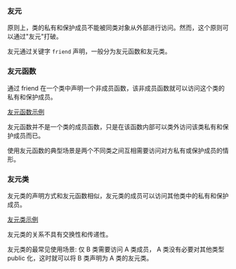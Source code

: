 
### 友元

原则上，类的私有和保护成员不能被同类对象从外部进行访问。然而，这个原则可以通过"友元"打破。

友元通过关键字 `friend` 声明，一般分为友元函数和友元类。


### 友元函数

通过 friend 在一个类中声明一个非成员函数，该非成员函数就可以访问这个类的私有和保护成员。

[友元函数示例](t/05_friend_func.cpp)

友元函数并不是一个类的成员函数，只是在该函数内部可以类外访问该类私有和保护成员而已。

使用友元函数的典型场景是两个不同类之间互相需要访问对方私有或保护成员的情形。


### 友元类

友元类的声明方式和友元函数相似，友元类的成员可以访问其他类中的私有和保护成员。

[友元类示例](t/05_friend_class.cpp)

友元类的关系不具有交换性和传递性。

友元类的最常见使用场景: 仅 B 类需要访问 A 类成员， A 类没有必要对其他类型 public 化，这时就可以将 B 类声明为 A 类的友元类。
